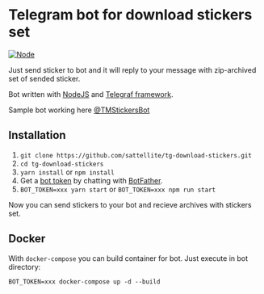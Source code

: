 # Telegram bot for download stickers set

[![Node](https://img.shields.io/badge/node-%E2%89%A5%208-brightgreen.svg?style=flat-square)]()

Just send sticker to bot and it will reply to your message with zip-archived set of sended sticker.

Bot written with [NodeJS](https://nodejs.org/) and [Telegraf framework](https://github.com/telegraf/telegraf).

Sample bot working here [@TMStickersBot](https://t.me/TMStickersBot)

## Installation

1. `git clone https://github.com/sattellite/tg-download-stickers.git`
2. `cd tg-download-stickers`
3. `yarn install` or `npm install`
4.  Get a [bot token](https://core.telegram.org/bots) by chatting with [BotFather](https://core.telegram.org/bots#6-botfather).
5. `BOT_TOKEN=xxx yarn start` or `BOT_TOKEN=xxx npm run start`


Now you can send stickers to your bot and recieve archives with stickers set.

## Docker

With `docker-compose` you can build container for bot. Just execute in bot directory:

`BOT_TOKEN=xxx docker-compose up -d --build`
